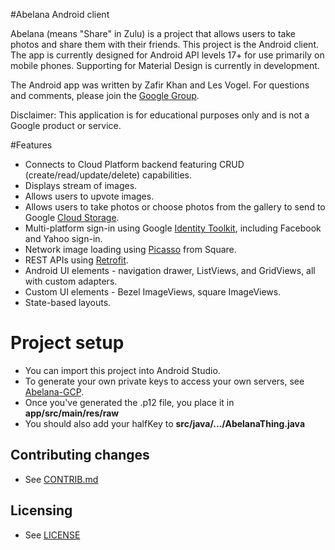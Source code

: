 #Abelana Android client

Abelana (means "Share" in Zulu) is a project that allows users to take photos and share them with their friends. This project is the Android client. The app is currently designed for Android API levels 17+ for use primarily on mobile phones. Supporting for Material Design is currently in development.

The Android app was written by Zafir Khan and Les Vogel. For questions and comments, please join the [Google Group](https://groups.google.com/forum/#!forum/abelana-app).

Disclaimer: This application is for educational purposes only and is not a Google product or service.

#Features
* Connects to Cloud Platform backend featuring CRUD (create/read/update/delete) capabilities.
* Displays stream of images.
* Allows users to upvote images.
* Allows users to take photos or choose photos from the gallery to send to Google [Cloud Storage](https://cloud.google.com/storage/).
* Multi-platform sign-in using Google [Identity Toolkit](https://developers.google.com/identity-toolkit/), including Facebook and Yahoo sign-in.
* Network image loading using [Picasso](http://square.github.io/picasso/) from Square.
* REST APIs using [Retrofit](http://square.github.io/retrofit/).
* Android UI elements - navigation drawer, ListViews, and GridViews, all with custom adapters.
* Custom UI elements - Bezel ImageViews, square ImageViews.
* State-based layouts.

# Project setup
* You can import this project into Android Studio.  
* To generate your own private keys to access your own servers, see [Abelana-GCP](https://github.com/GoogleCloudPlatform/Abelana-gcp).
* Once you've generated the .p12 file, you place it in **app/src/main/res/raw**
* You should also add your halfKey to **src/java/.../AbelanaThing.java**

## Contributing changes

* See [CONTRIB.md](CONTRIB.md)


## Licensing

* See [LICENSE](LICENSE)
